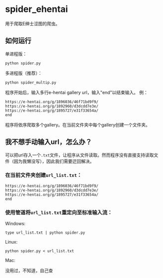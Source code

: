 # spider_ehentai
用于爬取E绅士涩图的爬虫。

## 如何运行
单进程版：
```
python spider.py
```
多进程版（推荐）：
```
python spider_multip.py
```
程序开始后，输入多行e-hentai gallery url，输入"end"以结束输入。
例：
```
https://e-hentai.org/g/1896036/46f71bd9f9/
https://e-hentai.org/g/1892960/d3dcdd7e3e/
https://e-hentai.org/g/1895727/e31f33654a/
end
```
程序将依序爬取多个gallery。在当前文件夹中每个gallery创建一个文件夹。

## 我不想手动输入url，怎么办？
可以把url存入一个```.txt```文件，让程序从文件读取。然而程序没有直接支持读取文件（因为我懒没写），因此我们需要迂回解决。

### 在当前文件夹创建```url_list.txt```：
```
https://e-hentai.org/g/1896036/46f71bd9f9/
https://e-hentai.org/g/1892960/d3dcdd7e3e/
https://e-hentai.org/g/1895727/e31f33654a/
end
```
### 使用管道将```url_list.txt```重定向至标准输入流：
Windows:
```
type url_list.txt | python spider.py
```
Linux:
```
python spider.py < url_list.txt
```
Mac:

没用过，不知道，自己查
